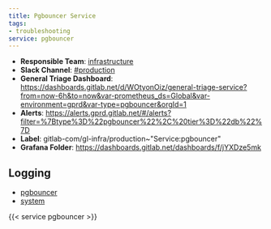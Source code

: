 ```yaml
---
title: Pgbouncer Service
tags:
- troubleshooting
service: pgbouncer
---
```

<!-- MARKER: do not edit this section directly. Edit services/service-mappings.yml then run scripts/generate-docs -->
* **Responsible Team**: [infrastructure](https://about.gitlab.com/handbook/engineering/infrastructure/)
* **Slack Channel**: [#production](https://gitlab.slack.com/archives/production)
* **General Triage Dashboard**: https://dashboards.gitlab.net/d/WOtyonOiz/general-triage-service?from=now-6h&to=now&var-prometheus_ds=Global&var-environment=gprd&var-type=pgbouncer&orgId=1
* **Alerts**: https://alerts.gprd.gitlab.net/#/alerts?filter=%7Btype%3D%22pgbouncer%22%2C%20tier%3D%22db%22%7D
* **Label**: gitlab-com/gl-infra/production~"Service:pgbouncer"
* **Grafana Folder**: https://dashboards.gitlab.net/dashboards/f/jYXDze5mk

## Logging

* [pgbouncer](https://log.gitlab.net/goto/00a732029c1448a741c8730c04038fd9)
* [system](https://log.gitlab.net/goto/ae311f6f133cc1c45b62541977081043)

{{< service pgbouncer >}}

<!-- END_MARKER -->
